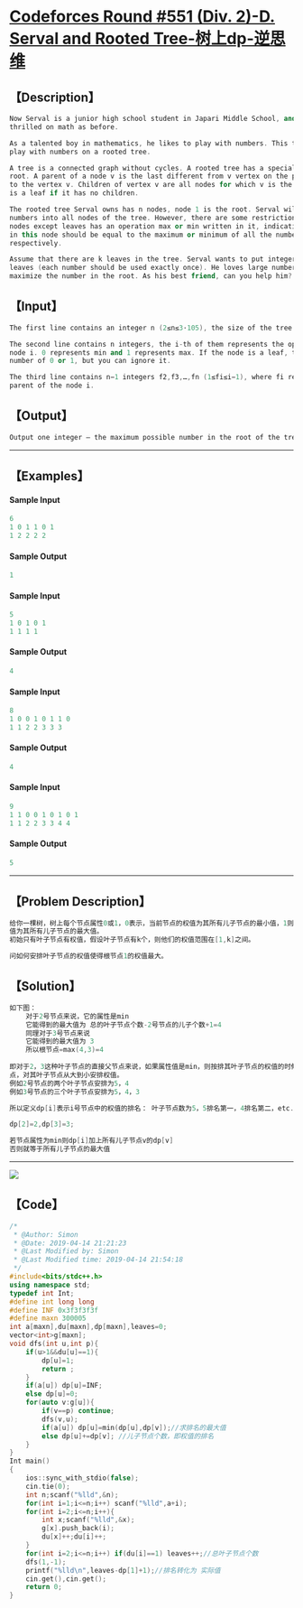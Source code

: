 # [Codeforces Round #551 (Div. 2)-D. Serval and Rooted Tree-树上dp-逆思维](https://codeforces.com/contest/1153/problem/D)

## 【Description】

```cpp
Now Serval is a junior high school student in Japari Middle School, and he is still 
thrilled on math as before.

As a talented boy in mathematics, he likes to play with numbers. This time, he wants to 
play with numbers on a rooted tree.

A tree is a connected graph without cycles. A rooted tree has a special vertex called the 
root. A parent of a node v is the last different from v vertex on the path from the root 
to the vertex v. Children of vertex v are all nodes for which v is the parent. A vertex 
is a leaf if it has no children.

The rooted tree Serval owns has n nodes, node 1 is the root. Serval will write some 
numbers into all nodes of the tree. However, there are some restrictions. Each of the 
nodes except leaves has an operation max or min written in it, indicating that the number 
in this node should be equal to the maximum or minimum of all the numbers in its sons, 
respectively.

Assume that there are k leaves in the tree. Serval wants to put integers 1,2,…,k to the k 
leaves (each number should be used exactly once). He loves large numbers, so he wants to 
maximize the number in the root. As his best friend, can you help him?
```

## 【Input】

```cpp
The first line contains an integer n (2≤n≤3⋅105), the size of the tree.

The second line contains n integers, the i-th of them represents the operation in the 
node i. 0 represents min and 1 represents max. If the node is a leaf, there is still a 
number of 0 or 1, but you can ignore it.

The third line contains n−1 integers f2,f3,…,fn (1≤fi≤i−1), where fi represents the 
parent of the node i.
```

## 【Output】

```cpp
Output one integer — the maximum possible number in the root of the tree.
```

------



## 【Examples】 

#### Sample Input

```cpp
6
1 0 1 1 0 1
1 2 2 2 2
```

#### Sample Output

```cpp
1
```
#### Sample Input

```cpp
5
1 0 1 0 1
1 1 1 1
```

#### Sample Output

```cpp
4
```
#### Sample Input

```cpp
8
1 0 0 1 0 1 1 0
1 1 2 2 3 3 3
```

#### Sample Output

```cpp
4
```
#### Sample Input

```cpp
9
1 1 0 0 1 0 1 0 1
1 1 2 2 3 3 4 4
```

#### Sample Output

```cpp
5
```
------



## 【Problem Description】

```cpp
给你一棵树，树上每个节点属性0或1，0表示，当前节点的权值为其所有儿子节点的最小值，1则相反，表示当前节点的权
值为其所有儿子节点的最大值。
初始只有叶子节点有权值，假设叶子节点有k个，则他们的权值范围在[1,k]之间。

问如何安排叶子节点的权值使得根节点1的权值最大。
```

## 【Solution】

```cpp
如下图：
	对于2号节点来说，它的属性是min
	它能得到的最大值为 总的叶子节点个数-2号节点的儿子个数+1=4
    同理对于3号节点来说
    它能得到的最大值为 3
    所以根节点=max(4,3)=4
    
即对于2，3这种叶子节点的直接父节点来说，如果属性值是min，则按排其叶子节点的权值的时候，不用考虑其他叶子节
点，对其叶子节点从大到小安排权值。
例如2号节点的两个叶子节点安排为5，4
例如3号节点的三个叶子节点安排为5，4，3

所以定义dp[i]表示i号节点中的权值的排名： 叶子节点数为5，5排名第一，4排名第二，etc..

dp[2]=2,dp[3]=3;

若节点属性为min则dp[i]加上所有儿子节点v的dp[v]
否则就等于所有儿子节点的最大值
```

------

![](https://codeforces.com/predownloaded/a9/d3/a9d38129b0d0f7c52487553b4c4f180878a5d920.png)

## 【Code】

```cpp
/*
 * @Author: Simon 
 * @Date: 2019-04-14 21:21:23 
 * @Last Modified by: Simon
 * @Last Modified time: 2019-04-14 21:54:18
 */
#include<bits/stdc++.h>
using namespace std;
typedef int Int;
#define int long long
#define INF 0x3f3f3f3f
#define maxn 300005
int a[maxn],du[maxn],dp[maxn],leaves=0;
vector<int>g[maxn];
void dfs(int u,int p){
    if(u>1&&du[u]==1){
        dp[u]=1;
        return ;
    }
    if(a[u]) dp[u]=INF;
    else dp[u]=0;
    for(auto v:g[u]){
        if(v==p) continue;
        dfs(v,u);
        if(a[u]) dp[u]=min(dp[u],dp[v]);//求排名的最大值
        else dp[u]+=dp[v]; //儿子节点个数，即权值的排名
    }
}
Int main()
{
    ios::sync_with_stdio(false);
    cin.tie(0);
    int n;scanf("%lld",&n);
    for(int i=1;i<=n;i++) scanf("%lld",a+i);
    for(int i=2;i<=n;i++){
        int x;scanf("%lld",&x);
        g[x].push_back(i);
        du[x]++;du[i]++;
    }
    for(int i=2;i<=n;i++) if(du[i]==1) leaves++;//总叶子节点个数
    dfs(1,-1);
    printf("%lld\n",leaves-dp[1]+1);//排名转化为 实际值
    cin.get(),cin.get();
    return 0;
}
```
